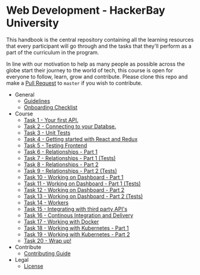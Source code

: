 # Web Development - HackerBay University

This handbook is the central repository containing all the learning resources that every participant will go through and the tasks that they'll perform as a part of the curriculum in the program. 

In line with our motivation to help as many people as possible across the globe start their journey to the world of tech, this course is open for everyone to follow, learn, grow and contribute. Please clone this repo and make a [Pull Request](https://help.github.com/articles/about-pull-requests/) to `master` if you wish to contribute. 

* General
  * [Guidelines](/guidelines/README.md)
  * [Onboarding Checklist](/checklist/README.md)
* Course
  * [Task 1 - Your first API.](/tasks/task-1/README.md)
  * [Task 2 - Connecting to your Databse.](/tasks/task-2/README.md)   
  * [Task 3 - Unit Tests](/tasks/task-3/README.md)   
  * [Task 4 - Getting started with React and Redux](/tasks/task-4/README.md)
  * [Task 5 - Testing Frontend](/tasks/task-5/README.md)
  * [Task 6 - Relationships - Part 1](/tasks/task-6/README.md)
  * [Task 7 - Relationships - Part 1 (Tests)](/tasks/task-7/README.md)
  * [Task 8 - Relationships - Part 2](/tasks/task-8/README.md)
  * [Task 9 - Relationships - Part 2 (Tests)](/tasks/task-9/README.md)
  * [Task 10 - Working on Dashboard - Part 1](/tasks/task-10/README.md)
  * [Task 11 - Working on Dashboard - Part 1 (Tests)](/tasks/task-11/README.md)
  * [Task 12 - Working on Dashboard - Part 2](/tasks/task-12/README.md)
  * [Task 13 - Working on Dashboard - Part 2 (Tests)](/tasks/task-13/README.md)
  * [Task 14 - Workers](/tasks/task-14/README.md)
  * [Task 15 - Integrating with third party API's](/tasks/task-15/README.md)
  * [Task 16 - Continous Integration and Delivery](/tasks/task-16/README.md)
  * [Task 17 - Working with Docker](/tasks/task-17/README.md)
  * [Task 18 - Working with Kubernetes - Part 1](/tasks/task-18/README.md)
  * [Task 19 - Working with Kubernetes - Part 2](/tasks/task-19/README.md)
  * [Task 20 - Wrap up!](/tasks/task-20/README.md)
* Contribute
  * [Contributing Guide](/contribute/README.md)
* Legal
  * [License](/license/README.md)
  
